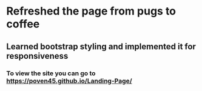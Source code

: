 # Refreshed the page from pugs to coffee
## Learned bootstrap styling and implemented it for responsiveness 
### To view the site you can go to https://poven45.github.io/Landing-Page/